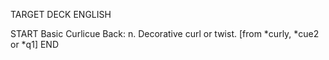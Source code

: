 TARGET DECK
ENGLISH

START
Basic
Curlicue
Back: n. Decorative curl or twist. [from *curly, *cue2 or *q1]
END
